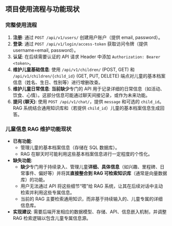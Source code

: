 ## 项目使用流程与功能现状

### 完整使用流程

1.  **注册**: 通过 `POST /api/v1/users/` 创建用户账户（提供 email, password）。
2.  **登录**: 通过 `POST /api/v1/login/access-token` 获取访问令牌（提供 username=email, password）。
3.  **认证**: 在后续需要认证的 API 请求 Header 中添加 `Authorization: Bearer <token>`。
4.  **维护儿童基础信息**: 使用 `/api/v1/children/` (POST, GET) 和 `/api/v1/children/{child_id}` (GET, PUT, DELETE) 端点对儿童的基本档案信息（姓名、生日、性别等）进行增删改查。
5.  **维护儿童日常信息**: **当前缺少**专门的 API 用于记录详细的日常信息（如活动、饮食、心情）。这部分信息可能通过聊天间接记录，或作为未来功能。
6.  **提问 (聊天)**: 使用 `POST /api/v1/chat/`，提供 `message` 和可选的 `child_id`。RAG 系统结合通用知识库和（若提供 `child_id`）儿童的基本档案信息生成回答。

### 儿童信息 RAG 维护功能现状

- **已有功能**:
  - 管理儿童的基本档案信息（存储在 SQL 数据库）。
  - RAG 在聊天时可能利用这些基本档案信息进行一定程度的个性化。
- **缺失功能**:
  - **缺少**专门用于持续录入、管理儿童**详细、具体信息**（如兴趣、里程碑、日常事件、偏好等）并将其**直接整合到 RAG 可检索知识库**（通常是向量数据库）的功能。
  - 用户无法通过 API 将这些细节“喂”给 RAG 系统，让其在后续对话中主动检索并利用这些专属信息。
  - 当前的 RAG 主要检索通用知识，而非基于持续输入的、儿童专属的详细信息库。
- **实现建议**: 需要后端开发相应的数据模型、存储、API、信息嵌入机制，并调整 RAG 检索逻辑以包含儿童专属信息源。
